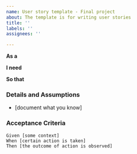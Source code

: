 ```yaml
---
name: User story template - Final project
about: The template is for writing user stories
title: ''
labels: ''
assignees: ''

---
```


**As a**

**I need**

**So that**

 ### Details and Assumptions
 * [document what you know]
   
 ### Acceptance Criteria  
   
 ```gherkin
 Given [some context]
 When [certain action is taken]
 Then [the outcome of action is observed]
 ```
